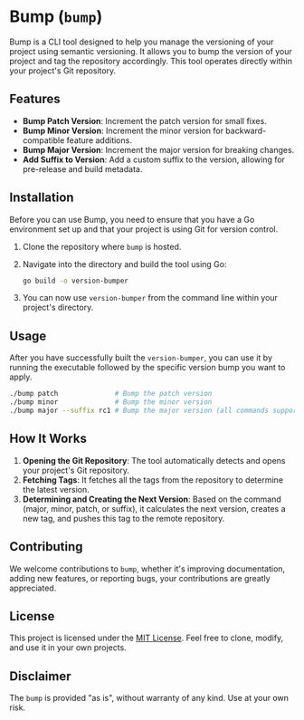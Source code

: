# Bump (`bump`)

Bump is a CLI tool designed to help you manage the versioning of your project using semantic versioning. It allows you to bump the version of your project and tag the repository accordingly. This tool operates directly within your project's Git repository.

## Features

- **Bump Patch Version**: Increment the patch version for small fixes.
- **Bump Minor Version**: Increment the minor version for backward-compatible feature additions.
- **Bump Major Version**: Increment the major version for breaking changes.
- **Add Suffix to Version**: Add a custom suffix to the version, allowing for pre-release and build metadata.

## Installation

Before you can use Bump, you need to ensure that you have a Go environment set up and that your project is using Git for version control.

1. Clone the repository where `bump` is hosted.
2. Navigate into the directory and build the tool using Go:

    ```sh
    go build -o version-bumper
    ```

3. You can now use `version-bumper` from the command line within your project's directory.

## Usage

After you have successfully built the `version-bumper`, you can use it by running the executable followed by the specific version bump you want to apply.

```sh
./bump patch              # Bump the patch version
./bump minor              # Bump the minor version
./bump major --suffix rc1 # Bump the major version (all commands support optional --suffix flag)
```

## How It Works

1. **Opening the Git Repository**: The tool automatically detects and opens your project's Git repository.
2. **Fetching Tags**: It fetches all the tags from the repository to determine the latest version.
3. **Determining and Creating the Next Version**: Based on the command (major, minor, patch, or suffix), it calculates the next version, creates a new tag, and pushes this tag to the remote repository.

## Contributing

We welcome contributions to `bump`, whether it's improving documentation, adding new features, or reporting bugs, your contributions are greatly appreciated.

## License

This project is licensed under the [MIT License](LICENSE). Feel free to clone, modify, and use it in your own projects.

## Disclaimer

The `bump` is provided "as is", without warranty of any kind. Use at your own risk.
